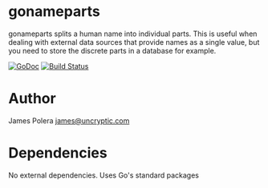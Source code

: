 # gonameparts
gonameparts splits a human name into individual parts. This is useful when dealing with external data sources that provide names as a single value, but you need to store the discrete parts in a database for example.

[![GoDoc](https://godoc.org/github.com/polera/gonameparts?status.svg)](https://godoc.org/github.com/polera/gonameparts)  [![Build Status](https://travis-ci.org/polera/gonameparts.svg)](https://travis-ci.org/polera/gonameparts)

Author
==
James Polera <james@uncryptic.com>

Dependencies
==
No external dependencies.  Uses Go's standard packages
